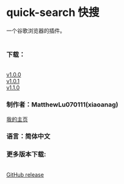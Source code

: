 <h1>quick-search 快搜</h1>
一个谷歌浏览器的插件。</br></br>
<h3>下载：</h3></br>
<a href="https://github.com/matthewlu070111/quick-search/releases/download/v1.0.0/QuickSearch.v1.0.0.crx" target="_blank">v1.0.0</a></br>
<a href="https://github.com/matthewlu070111/quick-search/releases/download/v1.0.1/QuickSearch.v1.0.1.crx" target="_blank">v1.0.1</a></br>
<a href="https://github.com/matthewlu070111/quick-search/releases/download/v1.1.0/QuickSearch.v1.1.0.crx" target="_blank">v1.1.0</a></br>
<h3>制作者：MatthewLu070111(xiaoanag)</h3>
<a href="https://matthewlu070111.github.io/" target="_blank">我的主页</a>
<h3>语言：简体中文</h3>
<h3>更多版本下载:</h3></br>
<a href="https://github.com/matthewlu070111/quick-search/releases" target="_blank">GitHub release</a></br>
